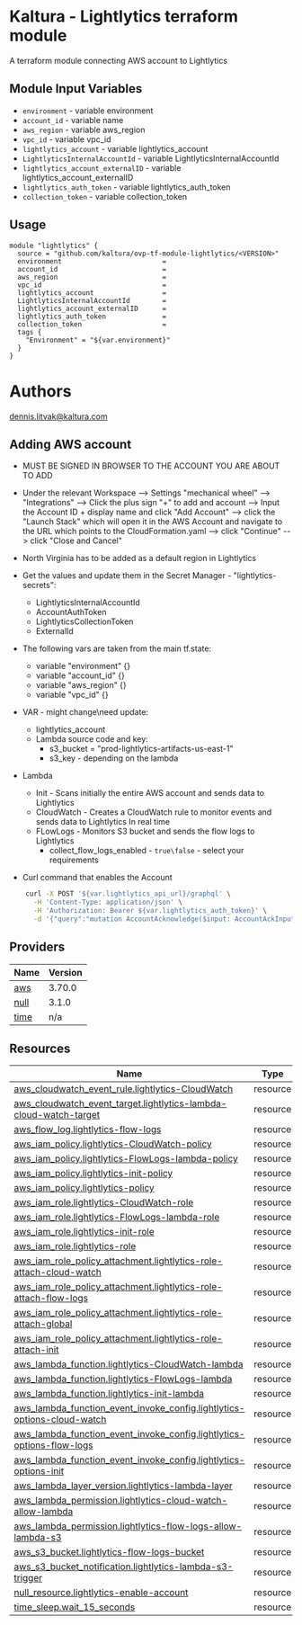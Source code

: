 Kaltura - Lightlytics terraform module
===========

A terraform module connecting AWS account to Lightlytics


Module Input Variables
----------------------

- `environment` - variable environment
- `account_id` - variable name
- `aws_region` - variable aws_region
- `vpc_id` - variable vpc_id
- `lightlytics_account` - variable lightlytics_account
- `LightlyticsInternalAccountId` - variable LightlyticsInternalAccountId
- `lightlytics_account_externalID` - variable lightlytics_account_externalID
- `lightlytics_auth_token` - variable lightlytics_auth_token
- `collection_token` - variable collection_token


Usage
-----

```hcl
module "lightlytics" {
  source = "github.com/kaltura/ovp-tf-module-lightlytics/<VERSION>"
  environment                         =
  account_id                          =
  aws_region                          =   
  vpc_id                              = 
  lightlytics_account                 =
  LightlyticsInternalAccountId        =
  lightlytics_account_externalID      =   
  lightlytics_auth_token              = 
  collection_token                    = 
  tags {
    "Environment" = "${var.environment}"
  }
}
```


Authors
=======

dennis.litvak@kaltura.com


Adding AWS account
-----

- MUST BE SIGNED IN BROWSER TO THE ACCOUNT YOU ARE ABOUT TO ADD
- Under the relevant Workspace --> Settings "mechanical wheel" --> "Integrations" --> Click the plus sign "+" to add and account --> 
  Input the Account ID + display name and click "Add Account" --> click the "Launch Stack" which will open it in the AWS Account 
  and navigate to the URL which points to the CloudFormation.yaml --> click "Continue" --> click "Close and Cancel"
- North Virginia has to be added as a default region in Lightlytics
- Get the values and update them in the Secret Manager - "lightlytics-secrets":
  - LightlyticsInternalAccountId
  - AccountAuthToken
  - LightlyticsCollectionToken
  - ExternalId

- The following vars are taken from the main tf.state:
  - variable "environment" {}
  - variable "account_id" {}
  - variable "aws_region" {}
  - variable "vpc_id" {}


- VAR - might change\need update:
  - lightlytics_account
  - Lambda source code and key:
    - s3_bucket = "prod-lightlytics-artifacts-us-east-1"
    - s3_key - depending on the lambda


- Lambda
  - Init - Scans initially the entire AWS account and sends data to Lightlytics
  - CloudWatch - Creates a CloudWatch rule to monitor events and sends data to Lightlytics In real time
  - FLowLogs - Monitors S3 bucket and sends the flow logs to Lightlytics
    - collect_flow_logs_enabled - `true\false` - select your requirements


- Curl command that enables the Account
```bash
    curl -X POST '${var.lightlytics_api_url}/graphql' \
      -H 'Content-Type: application/json' \
      -H 'Authorization: Bearer ${var.lightlytics_auth_token}' \
      -d '{"query":"mutation AccountAcknowledge($input: AccountAckInput){\r\n accountAcknowledge(account: $input)\r\n }","variables": {"input": {"lightlytics_internal_account_id":"${var.LightlyticsInternalAccountId}","role_arn":"arn:aws:iam::${var.account_id}:role/${var.environment}-lightlytics-role","account_type":"AWS","account_aliases":"","aws_account_id":"${var.account_id}","stack_region":"${var.aws_region}","stack_id":"","init_stack_version":1}}}'
```

## Providers

| Name | Version |
|------|---------|
| <a name="provider_aws"></a> [aws](#provider\_aws) | 3.70.0 |
| <a name="provider_null"></a> [null](#provider\_null) | 3.1.0 |
| <a name="provider_time"></a> [time](#provider\_time) | n/a |


## Resources

| Name | Type |
|------|------|
| [aws_cloudwatch_event_rule.lightlytics-CloudWatch](https://registry.terraform.io/providers/hashicorp/aws/latest/docs/resources/cloudwatch_event_rule) | resource |
| [aws_cloudwatch_event_target.lightlytics-lambda-cloud-watch-target](https://registry.terraform.io/providers/hashicorp/aws/latest/docs/resources/cloudwatch_event_target) | resource |
| [aws_flow_log.lightlytics-flow-logs](https://registry.terraform.io/providers/hashicorp/aws/latest/docs/resources/flow_log) | resource |
| [aws_iam_policy.lightlytics-CloudWatch-policy](https://registry.terraform.io/providers/hashicorp/aws/latest/docs/resources/iam_policy) | resource |
| [aws_iam_policy.lightlytics-FlowLogs-lambda-policy](https://registry.terraform.io/providers/hashicorp/aws/latest/docs/resources/iam_policy) | resource |
| [aws_iam_policy.lightlytics-init-policy](https://registry.terraform.io/providers/hashicorp/aws/latest/docs/resources/iam_policy) | resource |
| [aws_iam_policy.lightlytics-policy](https://registry.terraform.io/providers/hashicorp/aws/latest/docs/resources/iam_policy) | resource |
| [aws_iam_role.lightlytics-CloudWatch-role](https://registry.terraform.io/providers/hashicorp/aws/latest/docs/resources/iam_role) | resource |
| [aws_iam_role.lightlytics-FlowLogs-lambda-role](https://registry.terraform.io/providers/hashicorp/aws/latest/docs/resources/iam_role) | resource |
| [aws_iam_role.lightlytics-init-role](https://registry.terraform.io/providers/hashicorp/aws/latest/docs/resources/iam_role) | resource |
| [aws_iam_role.lightlytics-role](https://registry.terraform.io/providers/hashicorp/aws/latest/docs/resources/iam_role) | resource |
| [aws_iam_role_policy_attachment.lightlytics-role-attach-cloud-watch](https://registry.terraform.io/providers/hashicorp/aws/latest/docs/resources/iam_role_policy_attachment) | resource |
| [aws_iam_role_policy_attachment.lightlytics-role-attach-flow-logs](https://registry.terraform.io/providers/hashicorp/aws/latest/docs/resources/iam_role_policy_attachment) | resource |
| [aws_iam_role_policy_attachment.lightlytics-role-attach-global](https://registry.terraform.io/providers/hashicorp/aws/latest/docs/resources/iam_role_policy_attachment) | resource |
| [aws_iam_role_policy_attachment.lightlytics-role-attach-init](https://registry.terraform.io/providers/hashicorp/aws/latest/docs/resources/iam_role_policy_attachment) | resource |
| [aws_lambda_function.lightlytics-CloudWatch-lambda](https://registry.terraform.io/providers/hashicorp/aws/latest/docs/resources/lambda_function) | resource |
| [aws_lambda_function.lightlytics-FlowLogs-lambda](https://registry.terraform.io/providers/hashicorp/aws/latest/docs/resources/lambda_function) | resource |
| [aws_lambda_function.lightlytics-init-lambda](https://registry.terraform.io/providers/hashicorp/aws/latest/docs/resources/lambda_function) | resource |
| [aws_lambda_function_event_invoke_config.lightlytics-options-cloud-watch](https://registry.terraform.io/providers/hashicorp/aws/latest/docs/resources/lambda_function_event_invoke_config) | resource |
| [aws_lambda_function_event_invoke_config.lightlytics-options-flow-logs](https://registry.terraform.io/providers/hashicorp/aws/latest/docs/resources/lambda_function_event_invoke_config) | resource |
| [aws_lambda_function_event_invoke_config.lightlytics-options-init](https://registry.terraform.io/providers/hashicorp/aws/latest/docs/resources/lambda_function_event_invoke_config) | resource |
| [aws_lambda_layer_version.lightlytics-lambda-layer](https://registry.terraform.io/providers/hashicorp/aws/latest/docs/resources/lambda_layer_version) | resource |
| [aws_lambda_permission.lightlytics-cloud-watch-allow-lambda](https://registry.terraform.io/providers/hashicorp/aws/latest/docs/resources/lambda_permission) | resource |
| [aws_lambda_permission.lightlytics-flow-logs-allow-lambda-s3](https://registry.terraform.io/providers/hashicorp/aws/latest/docs/resources/lambda_permission) | resource |
| [aws_s3_bucket.lightlytics-flow-logs-bucket](https://registry.terraform.io/providers/hashicorp/aws/latest/docs/resources/s3_bucket) | resource |
| [aws_s3_bucket_notification.lightlytics-lambda-s3-trigger](https://registry.terraform.io/providers/hashicorp/aws/latest/docs/resources/s3_bucket_notification) | resource |
| [null_resource.lightlytics-enable-account](https://registry.terraform.io/providers/hashicorp/null/latest/docs/resources/resource) | resource |
| [time_sleep.wait_15_seconds](https://registry.terraform.io/providers/hashicorp/time/latest/docs/resources/sleep) | resource |

